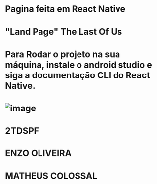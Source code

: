 # Pagina feita em React Native

# "Land Page" The Last Of Us

# Para Rodar o projeto na sua máquina, instale o android studio e siga a documentação CLI do React Native.

# ![image](https://github.com/BernardoliveiraFiap/MOBILECHECKPOINT1/assets/126569987/71d9a438-13be-42bd-b208-587d9f903099)

# 2TDSPF
# ENZO OLIVEIRA
# MATHEUS COLOSSAL
